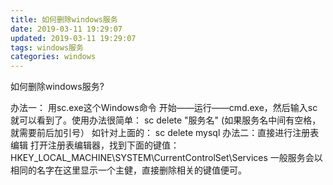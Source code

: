 ```yaml
---
title: 如何删除windows服务
date: 2019-03-11 19:29:07
updated: 2019-03-11 19:29:07
tags: windows服务
categories: windows
---
```


如何删除windows服务?

办法一： 用sc.exe这个Windows命令
开始——运行——cmd.exe，然后输入sc就可以看到了。使用办法很简单：
sc delete "服务名" (如果服务名中间有空格，就需要前后加引号）
如针对上面的： sc delete mysql
办法二：直接进行注册表编辑
打开注册表编辑器，找到下面的键值：
HKEY_LOCAL_MACHINE\SYSTEM\CurrentControlSet\Services
一般服务会以相同的名字在这里显示一个主健，直接删除相关的键值便可。
